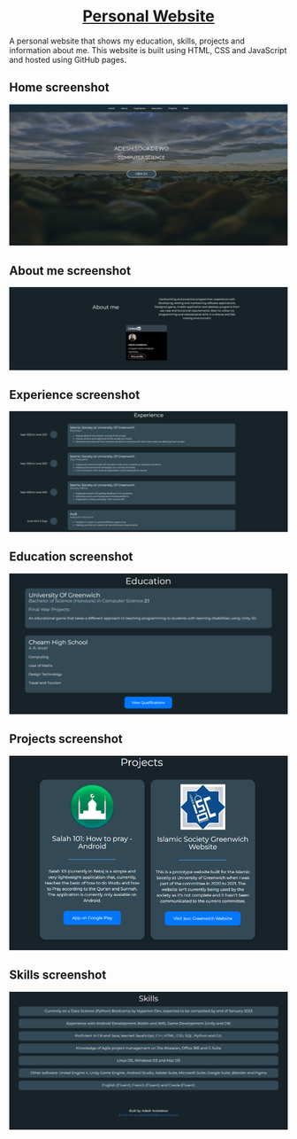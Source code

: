 <div> 
  <h1 align="center"><a href="https://www.as15800github.io" target="_blank">Personal Website</a></h1>
  <p>
  A personal website that shows my education, skills, projects and information about me. This website is built using HTML, CSS and JavaScript and hosted using GitHub pages.
  </p>
</div>

<h2>Home screenshot</h2>

![My Image](Assets//Screenshots/SS1.png "Home Screen")

<h2>About me screenshot</h2>

![My Image](Assets//Screenshots/SS2.png "About me")

<h2>Experience screenshot</h2>

![My Image](Assets//Screenshots/SS3.png "Experience")

<h2>Education screenshot</h2>

![My Image](Assets//Screenshots/SS4.png "Education")

<h2>Projects screenshot</h2>

![My Image](Assets//Screenshots/SS5.png "Projects")

<h2>Skills screenshot</h2>

![My Image](Assets//Screenshots/SS6.png "Skills")
